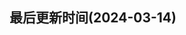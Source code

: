 <!--
 * @Description: 基础文档
 * @Author: panrui
 * @Date: 2023-11-14 11:22:37
 * @LastEditTime: 2024-03-14 09:31:46
 * @LastEditors: prui
 * 不忘初心,不负梦想
-->

## 最后更新时间(2024-03-14)
